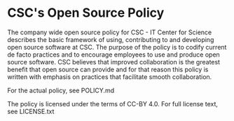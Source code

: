 # CSC's Open Source Policy

The company wide open source policy for CSC - IT Center for Science describes the basic framework of using, contributing to and developing open source software at CSC. The purpose of the policy is to codify current de facto practices and to encourage employees to use and produce open source software. CSC believes that improved collaboration is the greatest benefit that open source can provide and for that reason this policy is written with emphasis on practices that facilitate smooth collaboration.

For the actual policy, see POLICY.md

The policy is licensed under the terms of CC-BY 4.0. For full license text, see LICENSE.txt

